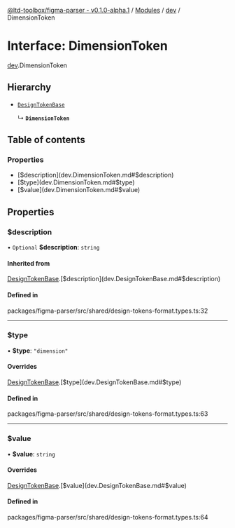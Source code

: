 [@ltd-toolbox/figma-parser - v0.1.0-alpha.1](../README.md) / [Modules](../modules.md) / [dev](../modules/dev.md) / DimensionToken

# Interface: DimensionToken

[dev](../modules/dev.md).DimensionToken

## Hierarchy

- [`DesignTokenBase`](dev.DesignTokenBase.md)

  ↳ **`DimensionToken`**

## Table of contents

### Properties

- [$description](dev.DimensionToken.md#$description)
- [$type](dev.DimensionToken.md#$type)
- [$value](dev.DimensionToken.md#$value)

## Properties

### $description

• `Optional` **$description**: `string`

#### Inherited from

[DesignTokenBase](dev.DesignTokenBase.md).[$description](dev.DesignTokenBase.md#$description)

#### Defined in

packages/figma-parser/src/shared/design-tokens-format.types.ts:32

___

### $type

• **$type**: ``"dimension"``

#### Overrides

[DesignTokenBase](dev.DesignTokenBase.md).[$type](dev.DesignTokenBase.md#$type)

#### Defined in

packages/figma-parser/src/shared/design-tokens-format.types.ts:63

___

### $value

• **$value**: `string`

#### Overrides

[DesignTokenBase](dev.DesignTokenBase.md).[$value](dev.DesignTokenBase.md#$value)

#### Defined in

packages/figma-parser/src/shared/design-tokens-format.types.ts:64

